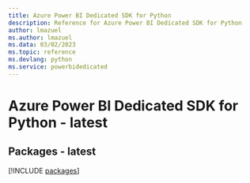 ```yaml
---
title: Azure Power BI Dedicated SDK for Python
description: Reference for Azure Power BI Dedicated SDK for Python
author: lmazuel
ms.author: lmazuel
ms.data: 03/02/2023
ms.topic: reference
ms.devlang: python
ms.service: powerbidedicated
---
```

# Azure Power BI Dedicated SDK for Python - latest
## Packages - latest
[!INCLUDE [packages](power-bi-dedicated-index.md)]